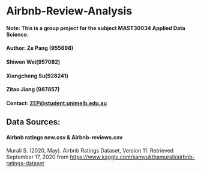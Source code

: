 # Airbnb-Review-Analysis

#### Note: This is a group project for the subject MAST30034 Applied Data Science.
#### Author: Ze Pang (955698) 
####         Shiwen Wei(957082) 
####         Xiangcheng Su(928241) 
####         Zitao Jiang (987857)
#### Contact: ZEP@student.unimelb.edu.au


## Data Sources:

#### Airbnb ratings new.csv & Airbnb-reviews.csv

Murali S. (2020, May). Airbnb Ratings Dataset, Version 11. Retrieved September 17, 2020
from https://www.kaggle.com/samyukthamurali/airbnb-ratings-dataset

